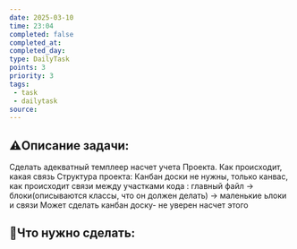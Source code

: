 ```yaml
---
date: 2025-03-10
time: 23:04
completed: false
completed_at: 
completed_day: 
type: DailyTask
points: 3
priority: 3
tags: 
 - task
 - dailytask
source: 
---
```


## ⚠️Описание задачи:

Сделать адекватный темплеер насчет учета Проекта. Как происходит, какая связь 
Структура проекта: Канбан доски не нужны, только канвас, как происходит связи между участками кода : главный файл -> блоки(описываются классы, что он должен делать) -> маленькие ьлоки и связи
Может сделать канбан доску- не уверен насчет этого 

## 📝Что нужно сделать:
